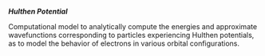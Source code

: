 ***Hulthen Potential***

Computational model to analytically compute the energies and approximate wavefunctions corresponding to particles experiencing Hulthen potentials, 
as to model the behavior of electrons in various orbital configurations.
